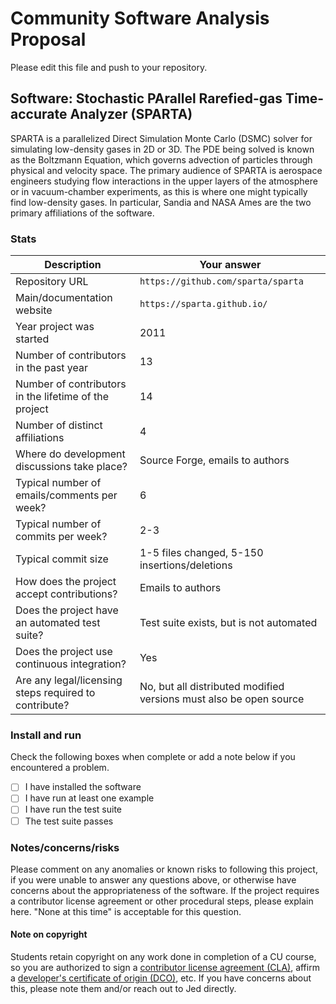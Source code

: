 # Community Software Analysis Proposal
Please edit this file and push to your repository.

## Software: Stochastic PArallel Rarefied-gas Time-accurate Analyzer (SPARTA) 

SPARTA is a parallelized Direct Simulation Monte Carlo (DSMC) solver for simulating low-density gases in 2D or 3D. The PDE being solved is known as the Boltzmann Equation, which governs advection of particles through physical and velocity space. The primary audience of SPARTA is aerospace engineers studying flow interactions in the upper layers of the atmosphere or in vacuum-chamber experiments, as this is where one might typically find low-density gases. In particular, Sandia and NASA Ames are the two primary affiliations of the software.

### Stats

| Description | Your answer |
|---------|-----------|
| Repository URL | `https://github.com/sparta/sparta` | 
| Main/documentation website | `https://sparta.github.io/` |
| Year project was started | 2011 |
| Number of contributors in the past year | 13 |
| Number of contributors in the lifetime of the project | 14 |
| Number of distinct affiliations | 4 |
| Where do development discussions take place? | Source Forge, emails to authors  |
| Typical number of emails/comments per week? | 6 |
| Typical number of commits per week? | 2-3 |
| Typical commit size | 1-5 files changed, 5-150 insertions/deletions |
| How does the project accept contributions? | Emails to authors |
| Does the project have an automated test suite? | Test suite exists, but is not automated |
| Does the project use continuous integration? | Yes |
| Are any legal/licensing steps required to contribute? | No, but all distributed modified versions must also be open source |

### Install and run

Check the following boxes when complete or add a note below if you
encountered a problem.

- [ ] I have installed the software
- [ ] I have run at least one example
- [ ] I have run the test suite
- [ ] The test suite passes

### Notes/concerns/risks

Please comment on any anomalies or known risks to following this
project, if you were unable to answer any questions above, or
otherwise have concerns about the appropriateness of the software.  If
the project requires a contributor license agreement or other
procedural steps, please explain here.  "None at this time" is
acceptable for this question.

#### Note on copyright
Students retain copyright on any work done in completion of a CU
course, so you are authorized to sign a [contributor license
agreement (CLA)](https://en.wikipedia.org/wiki/Contributor_License_Agreement),
affirm a [developer's certificate of
origin (DCO)](https://en.wikipedia.org/wiki/Developer_Certificate_of_Origin),
etc.  If you have concerns about this, please note them and/or reach
out to Jed directly.
